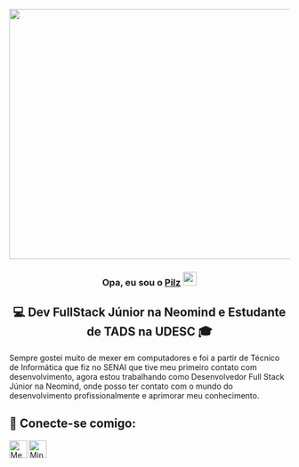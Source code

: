 <p align="center">
  <img width="1000" height="450" src="https://user-images.githubusercontent.com/67395760/150650793-30e9d8ef-365b-4236-ab0d-fe670d65eb51.png">
</p>

<div align="center">
  <h3>Opa, eu sou o <a href="https://www.linkedin.com/in/felipevpilz/">Pilz</a> <img src="https://media.giphy.com/media/hvRJCLFzcasrR4ia7z/giphy.gif" width="25px"></h3>
  <h2>💻 Dev FullStack Júnior na Neomind e Estudante de TADS na UDESC 🎓</h2>
</div>

Sempre gostei muito de mexer em computadores e foi a partir de Técnico de Informática que fiz no SENAI que tive meu primeiro contato com desenvolvimento, agora estou trabalhando como Desenvolvedor Full Stack Júnior na Neomind, onde posso ter contato com o mundo do desenvolvimento profissionalmente e aprimorar meu conhecimento.

<h2>🤝 Conecte-se comigo:</h2>

<a href="https://www.linkedin.com/in/felipe-vilvert-pilz-b623a6197">
  <img align="left" alt="Meu LinkedIN" width="32px" src="https://upload.wikimedia.org/wikipedia/commons/thumb/f/f8/LinkedIn_icon_circle.svg/2048px-LinkedIn_icon_circle.svg.png" />
</a>
<a href="https://steamcommunity.com/id/felipepilz/">
  <img align="left" alt="Minha Steam" width="32px" src="https://static.wikia.nocookie.net/halo/images/e/e1/1024px-Steam_icon_logo.svg.png/revision/latest?cb=20200110170606" />
</a>

